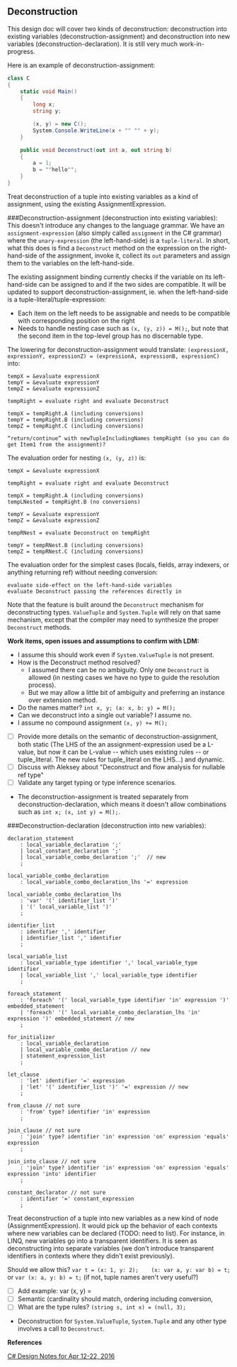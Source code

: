 
Deconstruction
--------------

This design doc will cover two kinds of deconstruction: deconstruction into existing variables (deconstruction-assignment) and deconstruction into new variables (deconstruction-declaration).
It is still very much work-in-progress.

Here is an example of deconstruction-assignment:
```C#
class C
{
    static void Main()
    {
        long x;
        string y;

        (x, y) = new C();
        System.Console.WriteLine(x + "" "" + y);
    }

    public void Deconstruct(out int a, out string b)
    {
        a = 1;
        b = ""hello"";
    }
}
```

Treat deconstruction of a tuple into existing variables as a kind of assignment, using the existing AssignmentExpression.


###Deconstruction-assignment (deconstruction into existing variables):
This doesn't introduce any changes to the language grammar. We have an `assignment-expression` (also simply called `assignment` in the C# grammar) where the `unary-expression` (the left-hand-side) is a `tuple-literal`.
In short, what this does is find a `Deconstruct` method on the expression on the right-hand-side of the assignment, invoke it, collect its `out` parameters and assign them to the variables on the left-hand-side.

The existing assignment binding currently checks if the variable on its left-hand-side can be assigned to and if the two sides are compatible.
It will be updated to support deconstruction-assignment, ie. when the left-hand-side is a tuple-literal/tuple-expression:

- Each item on the left needs to be assignable and needs to be compatible with corresponding position on the right
- Needs to handle nesting case such as `(x, (y, z)) = M();`, but note that the second item in the top-level group has no discernable type.

The lowering for deconstruction-assignment would translate: `(expressionX, expressionY, expressionZ) = (expressionA, expressionB, expressionC)` into:

```
tempX = &evaluate expressionX
tempY = &evaluate expressionY
tempZ = &evaluate expressionZ

tempRight = evaluate right and evaluate Deconstruct

tempX = tempRight.A (including conversions)
tempY = tempRight.B (including conversions)
tempZ = tempRight.C (including conversions)

“return/continue” with newTupleIncludingNames tempRight (so you can do get Item1 from the assignment)?
```

The evaluation order for nesting `(x, (y, z))` is:
```
tempX = &evaluate expressionX

tempRight = evaluate right and evaluate Deconstruct

tempX = tempRight.A (including conversions)
tempLNested = tempRight.B (no conversions)

tempY = &evaluate expressionY
tempZ = &evaluate expressionZ

tempRNest = evaluate Deconstruct on tempRight

tempY = tempRNest.B (including conversions)
tempZ = tempRNest.C (including conversions)

```

The evaluation order for the simplest cases (locals, fields, array indexers, or anything returning ref) without needing conversion:
```
evaluate side-effect on the left-hand-side variables
evaluate Deconstruct passing the references directly in
```

Note that the feature is built around the `Deconstruct` mechanism for deconstructing types.
`ValueTuple` and `System.Tuple` will rely on that same mechanism, except that the compiler may need to synthesize the proper `Deconstruct` methods.


**Work items, open issues and assumptions to confirm with LDM:**

- I assume this should work even if `System.ValueTuple` is not present.
- How is the Deconstruct method resolved?
    - I assumed there can be no ambiguity. Only one `Deconstruct` is allowed (in nesting cases we have no type to guide the resolution process).
    - But we may allow a little bit of ambiguity and preferring an instance over extension method.
- Do the names matter? `int x, y; (a: x, b: y) = M();`
- Can we deconstruct into a single out variable? I assume no.
- I assume no compound assignment `(x, y) += M();`
- [ ] Provide more details on the semantic of deconstruction-assignment, both static (The LHS of the an assignment-expression used be a L-value, but now it can be L-value -- which uses existing rules -- or tuple_literal. The new rules for tuple_literal on the LHS...) and dynamic.
- [ ] Discuss with Aleksey about "Deconstruct and flow analysis for nullable ref type"
- [ ] Validate any target typing or type inference scenarios.
- The deconstruction-assignment is treated separately from deconstruction-declaration, which means it doesn't allow combinations such as `int x; (x, int y) = M();`.

###Deconstruction-declaration (deconstruction into new variables):

```ANTLR
declaration_statement
    : local_variable_declaration ';'
    | local_constant_declaration ';'
    | local_variable_combo_declaration ';'  // new
    ;

local_variable_combo_declaration
    : local_variable_combo_declaration_lhs '=' expression

local_variable_combo_declaration_lhs
    : 'var' '(' identifier_list ')'
    | '(' local_variable_list ')'
    ;

identifier_list
    : identifier ',' identifier
    | identifier_list ',' identifier
    ;

local_variable_list
    : local_variable_type identifier ',' local_variable_type identifier
    | local_variable_list ',' local_variable_type identifier
    ;

foreach_statement
    : 'foreach' '(' local_variable_type identifier 'in' expression ')' embedded_statement
    | 'foreach' '(' local_variable_combo_declaration_lhs 'in' expression ')' embedded_statement // new
    ;

for_initializer
    : local_variable_declaration
    | local_variable_combo_declaration // new
    | statement_expression_list
    ;

let_clause
    : 'let' identifier '=' expression
    | 'let' '(' identifier_list ')' '=' expression // new
    ;

from_clause // not sure
    : 'from' type? identifier 'in' expression
    ;

join_clause // not sure
    : 'join' type? identifier 'in' expression 'on' expression 'equals' expression
    ;

join_into_clause // not sure
    : 'join' type? identifier 'in' expression 'on' expression 'equals' expression 'into' identifier
    ;

constant_declarator // not sure
    : identifier '=' constant_expression
    ;
```

Treat deconstruction of a tuple into new variables as a new kind of node (AssignmentExpression).
It would pick up the behavior of each contexts where new variables can be declared (TODO: need to list). For instance, in LINQ, new variables go into a transparent identifiers.
It is seen as deconstructing into separate variables (we don't introduce transparent identifiers in contexts where they didn't exist previously).

Should we allow this?
`var t = (x: 1, y: 2);    (x: var a, y: var b) = t;`
or `var (x: a, y: b) = t;`
(if not, tuple names aren't very useful?)

- [ ] Add example: var (x, y) =
- [ ] Semantic (cardinality should match, ordering including conversion,
- [ ] What are the type rules? `(string s, int x) = (null, 3);`

- Deconstruction for `System.ValueTuple`, `System.Tuple` and any other type involves a call to `Deconstruct`.

**References**

[C# Design Notes for Apr 12-22, 2016](https://github.com/dotnet/roslyn/issues/11031)


